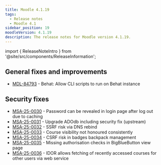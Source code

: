 ```yaml
---
title: Moodle 4.1.19
tags:
  - Release notes
  - Moodle 4.1
sidebar_position: 19
moodleVersion: 4.1.19
description: The release notes for Moodle version 4.1.19.
---
```


import { ReleaseNoteIntro } from '@site/src/components/ReleaseInformation';

<ReleaseNoteIntro releaseName={frontMatter.moodleVersion} />

## General fixes and improvements
<!-- cspell:disable -->
- [MDL-84793](https://moodle.atlassian.net/browse/MDL-84793) - Behat: Allow CLI scripts to run on Behat instance
<!-- cspell:enable -->

## Security fixes
<!-- cspell:disable -->
- [MSA-25-0030](https://moodle.org/mod/forum/discuss.php?d=468501) - Password can be revealed in login page after log out due to caching
- [MSA-25-0031](https://moodle.org/mod/forum/discuss.php?d=468502) - Upgrade ADOdb including security fix (upstream)
- [MSA-25-0032](https://moodle.org/mod/forum/discuss.php?d=468503) - SSRF risk via DNS rebind
- [MSA-25-0033](https://moodle.org/mod/forum/discuss.php?d=468504) - Course visibility not honoured consistently
- [MSA-25-0034](https://moodle.org/mod/forum/discuss.php?d=468505) - CSRF risk in badges backpack management
- [MSA-25-0035](https://moodle.org/mod/forum/discuss.php?d=468506) - Missing authorisation checks in BigBlueButton view page
- [MSA-25-0036](https://moodle.org/mod/forum/discuss.php?d=468507) - IDOR allows fetching of recently accessed courses for other users via web service
<!-- cspell:enable -->
